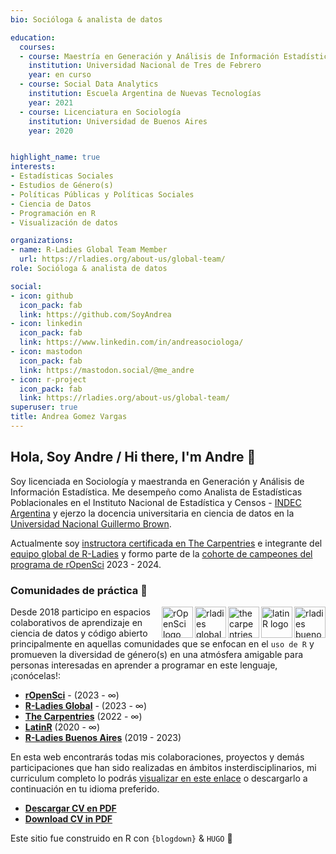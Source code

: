 ```yaml
---
bio: Socióloga & analista de datos

education:
  courses:
  - course: Maestría en Generación y Análisis de Información Estadística
    institution: Universidad Nacional de Tres de Febrero
    year: en curso
  - course: Social Data Analytics
    institution: Escuela Argentina de Nuevas Tecnologías
    year: 2021
  - course: Licenciatura en Sociología
    institution: Universidad de Buenos Aires
    year: 2020


highlight_name: true
interests:
- Estadísticas Sociales
- Estudios de Género(s)
- Políticas Públicas y Políticas Sociales
- Ciencia de Datos
- Programación en R
- Visualización de datos

organizations:
- name: R-Ladies Global Team Member 
  url: https://rladies.org/about-us/global-team/
role: Socióloga & analista de datos

social:
- icon: github
  icon_pack: fab
  link: https://github.com/SoyAndrea
- icon: linkedin
  icon_pack: fab
  link: https://www.linkedin.com/in/andreasociologa/
- icon: mastodon
  icon_pack: fab
  link: https://mastodon.social/@me_andre
- icon: r-project
  icon_pack: fab
  link: https://rladies.org/about-us/global-team/ 
superuser: true
title: Andrea Gomez Vargas
---
```


## **Hola, Soy Andre / Hi there, I'm Andre**  👋

Soy licenciada en Sociología y maestranda en Generación y Análisis de Información Estadística. Me desempeño como Analista de Estadísticas Poblacionales en el Instituto Nacional de Estadística y Censos - [INDEC Argentina](https://www.indec.gob.ar/) y ejerzo la docencia universitaria en ciencia de datos en la [Universidad Nacional Guillermo Brown](https://www.unab.edu.ar/). 

Actualmente soy [instructora certificada en The Carpentries](https://carpentries.org/instructors/) e integrante del [equipo global de R-Ladies](https://rladies.org/about-us/global-team/) y formo parte de la [cohorte de campeones del programa de rOpenSci](https://ropensci.org/blog/2024/02/15/champions-program-champions-2024/#andrea-gomez-vargas) 2023 - 2024. 


### Comunidades de práctica 💜
<img align="right" height="50" width="50" src="https://avatars.githubusercontent.com/u/38664570?s=200&v=4" 
alt="rladies buenos aires logo">
<img align="right" height="50" width="50" src="https://avatars.githubusercontent.com/u/42558048?s=200&v=4" 
alt="latinR logo"> 
<img align="right" height="50" width="50" src= "https://avatars.githubusercontent.com/u/19267758?s=200&v=4" 
alt="the carpentries logo">
<img align="right" height="50" width="50" src="https://avatars.githubusercontent.com/u/21295846?s=200&v=4" 
alt="rladies global logo">
<img align="right" height="50" width="50" src="https://avatars.githubusercontent.com/u/1200269?s=200&v=4" 
alt="rOpenSci logo">


Desde 2018 participo en espacios colaborativos de aprendizaje en ciencia de datos y código abierto principalmente en aquellas comunidades que se enfocan en el `uso de R` y promueven la diversidad de género(s) en una atmósfera amigable para personas interesadas en aprender a programar en este lenguaje, ¡conócelas!:

- [**rOpenSci**](https://github.com/ropensci) - (2023 - ∞)
- [**R-Ladies Global**](https://github.com/rladies) - (2023 - ∞)
- [**The Carpentries**](https://github.com/carpentries) (2022 - ∞)
- [**LatinR**](https://github.com/LatinR) (2020 - ∞)
- [**R-Ladies Buenos Aires**](https://github.com/RLadies-BA) (2019 - 2023)

En esta web encontrarás todas mis colaboraciones, proyectos y demás participaciones que han sido realizadas en ámbitos insterdisciplinarios, mi curriculum completo lo podrás [visualizar en este enlace](https://soyandrea.netlify.app/media/gomezvargas_cv.html) o descargarlo a continuación en tu idioma preferido.

- <i class='fas fa-download'></i> [**Descargar CV en PDF**](https://soyandrea.netlify.app/media/gomezvargas_cv.pdf)<br>
- <i class='fas fa-download'></i> [**Download CV in PDF**](https://soyandrea.netlify.app/media/gomezvargas_cv_EN.pdf)

Este sitio fue construido en R con `{blogdown}` & `HUGO` 🌠
